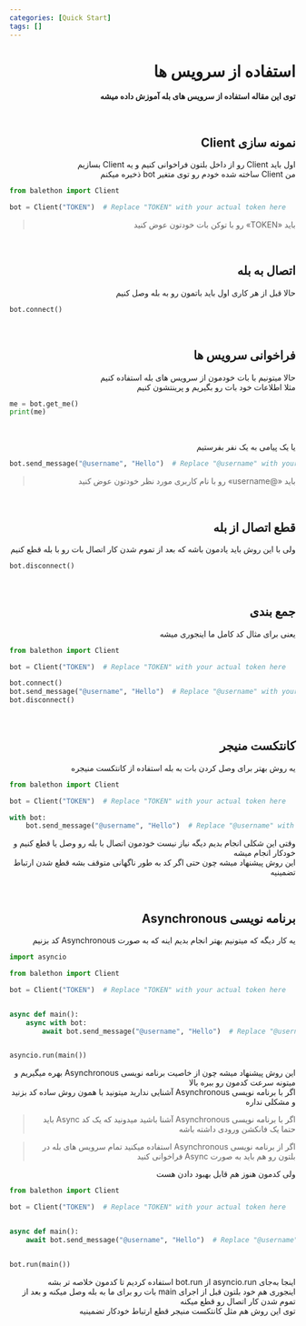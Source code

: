 ```yaml
---
categories: [Quick Start]
tags: []
---
```


<h1 align="right" dir="rtl">استفاده از سرویس ها</h1>

<p align="right" dir="rtl"><strong>توی این مقاله استفاده از سرویس های بله آموزش داده میشه</strong></p>

<p align="right" dir="rtl"><br/></p>

<h2 align="right" dir="rtl">نمونه سازی Client</h2>

<p align="right" dir="rtl">اول باید Client رو از داخل بلتون فراخوانی کنیم و یه Client بسازیم<br/>
من Client ساخته شده خودم رو توی متغیر bot ذخیره میکنم</p>

```python
from balethon import Client

bot = Client("TOKEN")  # Replace "TOKEN" with your actual token here
```

<blockquote dir="rtl">
<p>باید «TOKEN» رو با توکن بات خودتون عوض کنید</p>
</blockquote>

<p align="right" dir="rtl"><br/></p>

<h2 align="right" dir="rtl">اتصال به بله</h2>

<p align="right" dir="rtl">حالا قبل از هر کاری اول باید باتمون رو به بله وصل کنیم</p>

```python
bot.connect()
```

<p align="right" dir="rtl"><br/></p>

<h2 align="right" dir="rtl">فراخوانی سرویس ها</h2>

<p align="right" dir="rtl">حالا میتونیم با بات خودمون از سرویس های بله استفاده کنیم<br/>
مثلا اطلاعات خود بات رو بگیریم و پرینتشون کنیم</p>

```python
me = bot.get_me()
print(me)
```

<p align="right" dir="rtl"><br/></p>

<p align="right" dir="rtl">یا یک پیامی به یک نفر بفرستیم</p>

```python
bot.send_message("@username", "Hello")  # Replace "@username" with your actual username here
```

<blockquote dir="rtl">
<p>باید «@username» رو با نام کاربری مورد نظر خودتون عوض کنید</p>
</blockquote>

<p align="right" dir="rtl"><br/></p>

<h2 align="right" dir="rtl">قطع اتصال از بله</h2>

<p align="right" dir="rtl">ولی با این روش باید یادمون باشه که بعد از تموم شدن کار اتصال بات رو با بله قطع کنیم</p>

```python
bot.disconnect()
```

<p align="right" dir="rtl"><br/></p>

<h2 align="right" dir="rtl">جمع بندی</h2>

<p align="right" dir="rtl">یعنی برای مثال کد کامل ما اینجوری میشه</p>

```python
from balethon import Client

bot = Client("TOKEN")  # Replace "TOKEN" with your actual token here

bot.connect()
bot.send_message("@username", "Hello")  # Replace "@username" with your actual username here
bot.disconnect()
```

<p align="right" dir="rtl"><br/></p>

<h2 align="right" dir="rtl">کانتکست منیجر</h2>

<p align="right" dir="rtl">یه روش بهتر برای وصل کردن بات به بله استفاده از کانتکست منیجره</p>

```python
from balethon import Client

bot = Client("TOKEN")  # Replace "TOKEN" with your actual token here

with bot:
    bot.send_message("@username", "Hello")  # Replace "@username" with your actual username here
```

<p align="right" dir="rtl">وقتی این شکلی انجام بدیم دیگه نیاز نیست خودمون اتصال با بله رو وصل یا قطع کنیم و خودکار انجام میشه<br/>
این روش پیشنهاد میشه چون حتی اگر کد به طور ناگهانی متوقف بشه قطع شدن ارتباط تضمینیه</p>

<p align="right" dir="rtl"><br/></p>

<h2 align="right" dir="rtl">برنامه نویسی Asynchronous</h2>

<p align="right" dir="rtl">یه کار دیگه که میتونیم بهتر انجام بدیم اینه که به صورت Asynchronous کد بزنیم</p>

```python
import asyncio

from balethon import Client

bot = Client("TOKEN")  # Replace "TOKEN" with your actual token here


async def main():
    async with bot:
        await bot.send_message("@username", "Hello")  # Replace "@username" with your actual username here


asyncio.run(main())
```

<p align="right" dir="rtl">این روش پیشنهاد میشه چون از خاصیت برنامه نویسی Asynchronous بهره میگیریم و میتونه سرعت کدمون رو ببره بالا<br/>
اگر با برنامه نویسی Asynchronous آشنایی ندارید میتونید با همون روش ساده کد بزنید و مشکلی نداره</p>

<blockquote dir="rtl">
<p>اگر با برنامه نویسی Asynchronous آشنا باشید میدونید که یک کد Async باید حتما یک فانکشن ورودی داشته باشه</p>
</blockquote>

<blockquote dir="rtl">
<p>اگر از برنامه نویسی Asynchronous استفاده میکنید تمام سرویس های بله در بلتون رو هم باید به صورت Async فراخوانی کنید</p>
</blockquote>

<p align="right" dir="rtl">ولی کدمون هنوز هم قابل بهبود دادن هست</p>

```python
from balethon import Client

bot = Client("TOKEN")  # Replace "TOKEN" with your actual token here


async def main():
    await bot.send_message("@username", "Hello")  # Replace "@username" with your actual username here


bot.run(main())
```

<p align="right" dir="rtl">اینجا به‌جای asyncio.run از bot.run استفاده کردیم تا کدمون خلاصه تر بشه<br/>
اینجوری هم خود بلتون قبل از اجرای main بات رو برای ما به بله وصل میکنه و بعد از تموم شدن کار اتصال رو قطع میکنه<br/>
توی این روش هم مثل کانتکست منیجر قطع ارتباط خودکار تضمینیه</p>